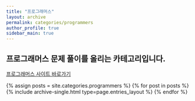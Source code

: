 ```yaml
---
title: "프로그래머스"
layout: archive
permalink: categories/programmers
author_profile: true
sidebar_main: true
---
```


## 프로그래머스 문제 풀이를 올리는 카테고리입니다.

[프로그래머스 사이트 바로가기](https://programmers.co.kr/learn/challenges)

{% assign posts = site.categories.programmers %}
{% for post in posts %} {% include archive-single.html type=page.entries_layout %} {% endfor %}
